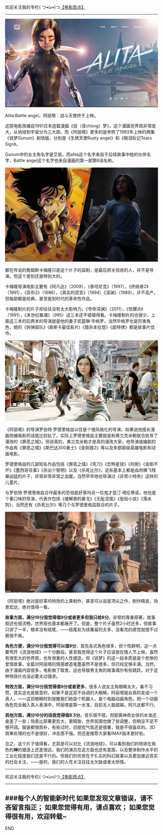 欢迎关注我的专栏( つ•̀ω•́)つ[【电影观点】](https://www.jianshu.com/c/0c717dc93bed)

---

![](imgs/4324074-abb2fc821dafab44.png?imageMogr2/auto-orient/strip%7CimageView2/2/w/1240)

Alita:Battle angel，阿丽塔：战斗天使终于上映。

这部电影改编自1991日本连载漫画《铳（音chòng）梦》，这个漫画世界观非常庞大，从地球到宇宙分为三大部。而《阿丽塔》更多的是参照了1993年上映的两集《铳梦Gunum》剧场版，分别是《生锈天使Rusty angel》和《眼泪标记Tears Sign》。

Gunum中的女主角名字是艾丽，而alita这个名字来自于后续故事中她的伙伴名字，Battle angel这个名字也来自漫画的第一部第6话名称。

![](imgs/4324074-2caf631c8881b525.png?imageMogr2/auto-orient/strip%7CimageView2/2/w/1240)

都在传说的詹姆斯卡梅隆只是这个片子的监制，是最后把关验收的人，并不是导演。但这个差别还是特别大的。

卡梅隆导演电影主要有《阿凡达》（2009），《泰坦尼克》（1997），《终结者2》（1991），《异形2》（1986），《真实的谎言》（1994）《深渊》（1989）。并不高产，但每部都是经典，甚至是划时代的革命性作品。

卡梅隆制片的片子却往往没有太大影响力。《夺命深渊》（2011），《惊爆点》（1991），《末世纪暴潮》（995）这三本还不错值得看。卡梅隆制片的也很少，上面这三本的后两本的导演就是他的妻子凯瑟琳·毕格罗，当然毕格罗也是厉害角色，她的《拆弹部队》(奥斯卡最佳影片)《猎杀本拉登》《底特律》都是故事片佳作。

![](imgs/4324074-c17bbb94c02c86d4.png?imageMogr2/auto-orient/strip%7CimageView2/2/w/1240)

《阿丽塔》的导演罗伯特·罗德里格兹以往是个很风格化的导演，如果说他擅长漫画改编电影的话就比较扯了。实际上罗德里格兹主要就是和弗兰克米勒联合执导了漫改的《罪恶之城》，但说真的，弗兰克米勒才是真的漫改大家，他导演或编剧的作品有《罪恶之城》《斯巴达300勇士》《金刚狼2》等以及多部超级英雄电影和动画电影。

罗德里格兹的几部知名作品包括《罪恶之城》《弯刀》《恐怖星球》《刑房》《金刚不坏》《墨西哥往事》《杀出个黎明》以及《杀死比尔》，这些基本上都是血肉横飞残暴凶猛的片子，非常非常非常之血腥。当然早年他也导演过《非常小特务》这样的儿童片。

与罗伯特·罗德里格兹合作最多的恐怕是好莱坞另一位鬼才昆汀·塔伦蒂诺，他也是个重口味的导演，代表作包括《被解救的姜戈》《无耻混蛋》《低俗小说》《落水狗》，当然还有《杀死比尔》等几个与罗德里格兹联合的片子。

![](imgs/4324074-b920162d900e03e6.png?imageMogr2/auto-orient/strip%7CimageView2/2/w/1240)

《阿丽塔》绝对是好莱坞特效的上乘制作，甚至可以说是顶尖之作，制作精良，场景宏达，绝对值得一看。

**故事方面，满分10分我觉得值9分或者更多但我只给8分**。非常的尊重原著，故事叙述也很流畅，世界观也基本都展开了。但是，整个片子虽然2小时还多，但故事只讲了一半，根本没有结尾，——结尾处为续集留的太多，没看完的感觉就很不过瘾很不爽。

**角色方便，满分10分我觉得可以值9分**，首先各式角色很多，但个性鲜明，这一点要甩开《流浪地球》一个分数段。甚至我觉得这个片子应该放在情人节上映，虽然有很宏大的世界观，也有很重的人性塑造，但《铳梦》的这一段本质是是个悲惨的爱情故事，全篇对阿丽塔的情感塑造笔墨虽然不是很多，但已经足够丰满。当然，由于漫画内容很多，电影做了取舍，这也导致男主角的故事偶尔有些跳跃，对于这种特效片也没必要太过强求。

**特效方面，满分10分我觉得值9分或者更多**。很多人说女主角眼睛太大，看不习惯，其实这也是故意的，如果不是这双不协调的大眼睛，阿丽塔就会真的变成一个真人，——这双眼睛时刻提醒我们她是个机器人，是个电脑动画角色。把一个动画角色完全融入真人表演中，阿丽塔是第一水准，目前无人能超越，阿凡达都不行。

**其他方面，满分10分的话我觉得值8.5分**。音乐很不错，但距离神奇女侠的水准还是差了一些；场景比原著更宏大，更精致，世界氛围也做了些调整，但稍显不足不够开阔。服装都很质朴，有些过时，旧朋克气氛还是很重，我是不很喜欢的。3D效果处理的也不是很好，冲击感不强。但还是推荐大家看IMAX版本更好些。

总之，这个片子值得看，尤其是可以对比《流浪地球》，可以看到我们的特效在角色的**神**的塑造上还差很远，我们的演员在这方面也还有差距，以及整体制作水平的工业化程度我们还是不行的。但我们的优势在于扎实的科幻故事以及更加接近现实的社会关注，——是的，我们的人性关注往往太欠缺或者太矫情。

---
欢迎关注我的专栏( つ•̀ω•́)つ[【电影观点】](https://www.jianshu.com/c/0c717dc93bed)

---
###每个人的智能新时代
如果您发现文章错误，请不吝留言指正；
如果您觉得有用，请点喜欢；
如果您觉得很有用，欢迎转载~
---
END